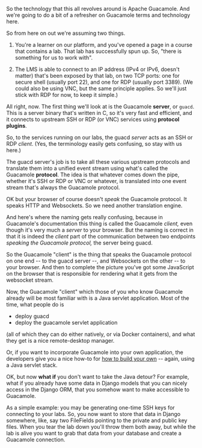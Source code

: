 So the technology that this all revolves around is Apache
Guacamole. And we're going to do a bit of a refresher on Guacamole
terms and technology here.

So from here on out we're assuming two things.

1. You're a learner on our platform, and you've opened a page in a
   course that contains a lab. That lab has successfully spun up. So,
   "there is something for us to work with".

2. The LMS is able to connect to an IP address (IPv4 or IPv6, doesn't
   matter) that's been exposed by that lab, on two TCP ports: one for
   secure shell (usually port 22), and one for RDP (usually port
   3389). (We could also be using VNC, but the same principle
   applies. So we'll just stick with RDP for now, to keep it simple.)

All right, now. The first thing we'll look at is the Guacamole
**server**, or `guacd`. This is a server binary that's written in C,
so it's very fast and efficient, and it connects to upstream SSH or RDP
(or VNC) services using **protocol plugins**.

So, to the services running on our labs, the guacd *server* acts as an
SSH or RDP *client*. (Yes, the terminology easily gets confusing, so
stay with us here.)

The guacd server's job is to take all these various upstream protocols
and translate them into a unified event stream using what's called the
Guacamole **protocol**. The idea is that whatever comes down the pipe,
whether it's SSH or RDP or VNC or whatever, is translated into one event
stream that's always the Guacamole protocol.

OK but your browser of course doesn't _speak_ the Guacamole
protocol. It speaks HTTP and Websockets. So we need another
translation engine.

And here's where the naming gets really confusing, because in
Guacamole's documentation this thing is called the Guacamole _client,_
even though it's very much a _server_ to your browser. But the naming
is correct in that it is indeed the _client_ part of the communication
between two endpoints _speaking the Guacamole protocol,_ the server
being guacd.

So the Guacamole "client" is the thing that speaks the Guacamole
protocol on one end -- to the guacd server --, and Websockets on the
other -- to your browser. And then to complete the picture you've got
some JavaScript on the browser that is responsible for rendering what
it gets from the websocket stream.

Now, the Guacamole "client" which those of you who know Guacamole
already will be most familiar with is a Java servlet application. Most
of the time, what people do is

* deploy guacd
* deploy the guacamole servlet application

(all of which they can do either natively, or via Docker containers),
and what they get is a nice remote-desktop manager.

Or, if you want to incorporate Guacamole into your own
application, the developers give you a nice how-to for [how to build
your
own](https://guacamole.apache.org/doc/1.3.0/gug/writing-you-own-guacamole-app.html)
-- again, using a Java servlet stack.

OK, but now **what if** you don't want to take the Java detour? For
example, what if you already have some data in Django models that you
can nicely access in the Django ORM, that you somehow want to make
accessible to Guacamole.

As a simple example: you may be generating one-time SSH keys for
connecting to your labs. So, you now want to store that data in Django
somewhere, like, say two FileFields pointing to the private and public
key files. When you tear the lab down you'll throw them both away, but
while the lab is alive you want to grab that data from your database
and create a Guacamole connection.

